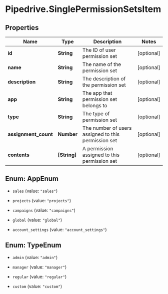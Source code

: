 # Pipedrive.SinglePermissionSetsItem

## Properties

Name | Type | Description | Notes
------------ | ------------- | ------------- | -------------
**id** | **String** | The ID of user permission set | [optional] 
**name** | **String** | The name of the permission set | [optional] 
**description** | **String** | The description of the permission set | [optional] 
**app** | **String** | The app that permission set belongs to | [optional] 
**type** | **String** | The type of permission set | [optional] 
**assignment_count** | **Number** | The number of users assigned to this permission set | [optional] 
**contents** | **[String]** | A permission assigned to this permission set | [optional] 



## Enum: AppEnum


* `sales` (value: `"sales"`)

* `projects` (value: `"projects"`)

* `campaigns` (value: `"campaigns"`)

* `global` (value: `"global"`)

* `account_settings` (value: `"account_settings"`)





## Enum: TypeEnum


* `admin` (value: `"admin"`)

* `manager` (value: `"manager"`)

* `regular` (value: `"regular"`)

* `custom` (value: `"custom"`)





